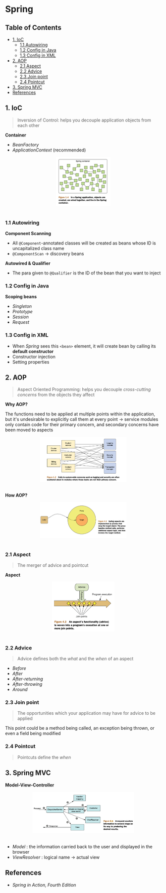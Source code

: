 # Spring

Table of Contents
-----------------

* [1. IoC](#1-ioc)
   * [1.1 Autowiring](#11-autowiring)
   * [1.2 Config in Java](#12-config-in-java)
   * [1.3 Config in XML](#13-config-in-xml)
* [2. AOP](#2-aop)
   * [2.1 Aspect](#21-aspect)
   * [2.2 Advice](#22-advice)
   * [2.3 Join point](#23-join-point)
   * [2.4 Pointcut](#24-pointcut)
* [3. Spring MVC](#3-spring-mvc)
* [References](#references)




## 1. IoC

> Inversion of Control: helps you decouple application objects from each other

**Container**

- *BeanFactory*
- *ApplicationContext* (recommended)

<div align="center"> <img src="image-20210310111944788.png" width="35%"/> </div><br>

### 1.1 Autowiring

**Component Scanning**

- All `@Component`-annotated classes will be created as beans whose ID is uncapitalized class name
- `@ComponentScan` -> discovery beans



**Autowired & Qualifier**

- The para given to `@Qualifier` is the ID of the bean that you want to inject




### 1.2 Config in Java

**Scoping beans**

- *Singleton*
- *Prototype*
- *Session*
- *Request*



### 1.3 Config in XML

- When *Spring* sees this `<bean>` element, it will create bean by calling its **default constructor**
- Constructor injection
- Setting properties



## 2. AOP

> Aspect Oriented Programming: helps you decouple *cross-cutting concerns* from the objects they affect

**Why AOP?**

The functions need to be applied at multiple points within the application, but it's undesirable to explicitly call them at every point -> service modules only contain code for their primary concern, and secondary concerns have been moved to aspects

<div align="center"> <img src="image-20210309211432313.png" width="55%"/> </div><br>



**How AOP?**

<div align="center"> <img src="image-20210311124503269.png" width="55%"/> </div><br>

### 2.1 Aspect

> The merger of advice and pointcut

**Aspect**

<div align="center"> <img src="image-20210311120404570.png" width="40%"/> </div><br>

### 2.2 Advice

> Advice defines both the *what* and the *when* of an aspect

- *Before*
- *After*
- *After-returning*
- *After-throwing*
- *Around*

### 2.3 Join point

> The opportunities which your application may have for advice to be applied

This point could be a method being called, an exception being thrown, or even a field being modified



### 2.4 Pointcut

> Pointcuts define the *when*



## 3. Spring MVC

**Model-View-Controller**

<div align="center"> <img src="image-20210312130203610.png" width="65%"/> </div><br>

- *Model* : the information carried back to the user and displayed in the browser
- *ViewResolver* :  logical name -> actual view





## References

- *Spring in Action, Fourth Edition*